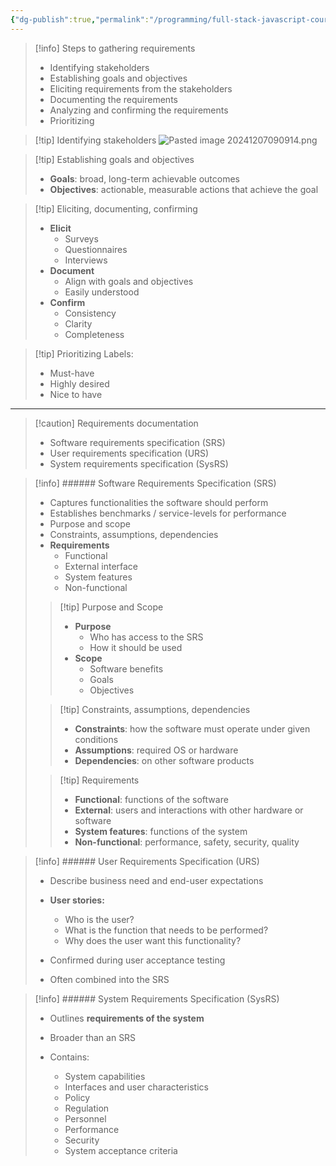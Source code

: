 ```yaml
---
{"dg-publish":true,"permalink":"/programming/full-stack-javascript-course-by-ibm-coursera/001-introduction-to-software-engineering/module-1-sdlc-software-development-lifecycle/004-requirements/","tags":["programming","softwareengineering","softwaredevelopment","SDLC"]}
---
```



> [!info] Steps to gathering requirements
>
> - Identifying stakeholders
> - Establishing goals and objectives
> - Eliciting requirements from the stakeholders
> - Documenting the requirements
> - Analyzing and confirming the requirements
> - Prioritizing

> [!tip] Identifying stakeholders
> ![Pasted image 20241207090914.png](/img/user/Misc/attachments/Pasted%20image%2020241207090914.png)

> [!tip] Establishing goals and objectives
>
> - **Goals**: broad, long-term achievable outcomes
> - **Objectives**: actionable, measurable actions that achieve the goal

> [!tip] Eliciting, documenting, confirming
>
> - **Elicit**
>   - Surveys
>   - Questionnaires
>   - Interviews
> - **Document**
>   - Align with goals and objectives
>   - Easily understood
> - **Confirm**
>   - Consistency
>   - Clarity
>   - Completeness

> [!tip] Prioritizing
> Labels:
>
> - Must-have
> - Highly desired
> - Nice to have

---

> [!caution] Requirements documentation
>
> - Software requirements specification (SRS)
> - User requirements specification (URS)
> - System requirements specification (SysRS)

> [!info] ###### Software Requirements Specification (SRS)
>
> - Captures functionalities the software should perform
> - Establishes benchmarks / service-levels for performance
> - Purpose and scope
> - Constraints, assumptions, dependencies
> - **Requirements**
>   - Functional
>   - External interface
>   - System features
>   - Non-functional
>
> > [!tip] Purpose and Scope
> >
> > - **Purpose**
> >   - Who has access to the SRS
> >   - How it should be used
> > - **Scope**
> >   - Software benefits
> >   - Goals
> >   - Objectives
>
> > [!tip] Constraints, assumptions, dependencies
> >
> > - **Constraints**: how the software must operate under given conditions
> > - **Assumptions**: required OS or hardware
> > - **Dependencies**: on other software products
>
> > [!tip] Requirements
> >
> > - **Functional**: functions of the software
> > - **External**: users and interactions with other hardware or software
> > - **System features**: functions of the system
> > - **Non-functional**: performance, safety, security, quality

> [!info] ###### User Requirements Specification (URS)
>
> - Describe business need and end-user expectations
>
> - **User stories:**
>
>   - Who is the user?
>   - What is the function that needs to be performed?
>   - Why does the user want this functionality?
>
> - Confirmed during user acceptance testing
> - Often combined into the SRS

> [!info] ###### System Requirements Specification (SysRS)
>
> - Outlines **requirements of the system**
> - Broader than an SRS
>
> - Contains:
>   - System capabilities
>   - Interfaces and user characteristics
>   - Policy
>   - Regulation
>   - Personnel
>   - Performance
>   - Security
>   - System acceptance criteria
